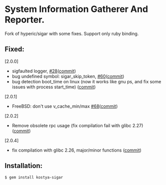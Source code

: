# System Information Gatherer And Reporter. 

Fork of hyperic/sigar with some fixes. Support only ruby binding.

## Fixed:

[2.0.0]
* sigfaulted logger, [#28](https://github.com/hyperic/sigar/pull/28)([commit](https://github.com/kostya/sigar/commit/c2a1af))
* bug undefined symbol: sigar_skip_token, [#60](https://github.com/hyperic/sigar/pull/60)([commit](https://github.com/kostya/sigar/commit/dfe8fe))
* bug detection boot_time on linux (now it works like gnu ps, and fix some issues with process start_time) ([commit](https://github.com/kostya/sigar/commit/660259))

[2.0.1]
* FreeBSD: don't use v_cache_min/max [#68](https://github.com/hyperic/sigar/pull/68)([commit](https://github.com/kostya/sigar/commit/800076db97bcacb1ba90805d740b4f9a5a1d3cca))

[2.0.2]
* Remove obsolete rpc usage (fix compilation fail with glibc 2.27) ([commit](https://github.com/kostya/sigar/commit/a971b9e8e1443fdf236c5ffa199c1994c05fcd4b))

[2.0.4]
* fix compilation with glibc 2.26, major/minor functions ([commit](https://github.com/kostya/sigar/commit/a2c67588d0f686e0007dadcaf0e4bbb35c0e1e83))


## Installation:

    $ gem install kostya-sigar
